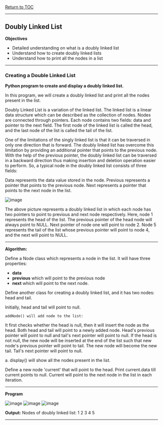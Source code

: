 <a href="https://github.com/CyberTrainingUSAF/06-Intro-to-Algorithms/blob/master/00-Table-of-Contents.md"> Return to TOC </a>

---

## Doubly Linked List

**Objectives**

* Detailed understanding on what is a doubly linked list
* Understand how to create doubly linked lists
* Understand how to print all the nodes in a list

---
### Creating a Double Linked List

**Python program to create and display a doubly linked list.**

In this program, we will create a doubly linked list and print all the nodes present in the list.

Doubly Linked List is a variation of the linked list. The linked list is a linear data structure which can be described as the collection of nodes. Nodes are connected through pointers. Each node contains two fields: data and pointer to the next field. The first node of the linked list is called the head, and the last node of the list is called the tail of the list.

One of the limitations of the singly linked list is that it can be traversed in only one direction that is forward. The doubly linked list has overcome this limitation by providing an additional pointer that points to the previous node. With the help of the previous pointer, the doubly linked list can be traversed in a backward direction thus making insertion and deletion operation easier to perform. So, a typical node in the doubly linked list consists of three fields:

Data represents the data value stored in the node.
Previous represents a pointer that points to the previous node.
Next represents a pointer that points to the next node in the list.

![image](https://user-images.githubusercontent.com/19671036/60900225-77e36800-a231-11e9-8dce-7eb53a15459d.png)

The above picture represents a doubly linked list in which each node has two pointers to point to previous and next node respectively. Here, node 1 represents the head of the list. The previous pointer of the head node will always point to NULL. Next pointer of node one will point to node 2. Node 5 represents the tail of the list whose previous pointer will point to node 4, and the next will point to NULL.

---

**Algorithm:**

Define a Node class which represents a node in the list. It will have three properties: 
* **data**
* **previous** which will point to the previous node
* **next** which will point to the next node.

Define another class for creating a doubly linked list, and it has two nodes: head and tail. 

Initially, head and tail will point to null.

```
addNode() will add node to the list:
```

It first checks whether the head is null, then it will insert the node as the head.
Both head and tail will point to a newly added node.
Head's previous pointer will point to null and tail's next pointer will point to null.
If the head is not null, the new node will be inserted at the end of the list 
such that new node's previous pointer will point to tail.
The new node will become the new tail. Tail's next pointer will point to null.

a. display() will show all the nodes present in the list.

Define a new node 'current' that will point to the head.
Print current.data till current points to null.
Current will point to the next node in the list in each iteration.

---

**Program**

![image](https://user-images.githubusercontent.com/19671036/60900424-c3961180-a231-11e9-8b98-aa471d129489.png)
![image](https://user-images.githubusercontent.com/19671036/60900478-db6d9580-a231-11e9-8d52-cc9716d9060e.png)
![image](https://user-images.githubusercontent.com/19671036/60901446-98142680-a233-11e9-8139-3be70f7eb6fc.png)

**Output:**
Nodes of doubly linked list: 
1 2 3 4 5

---
